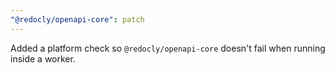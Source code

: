 ```yaml
---
"@redocly/openapi-core": patch
---
```


Added a platform check so `@redocly/openapi-core` doesn't fail when running inside a worker.
